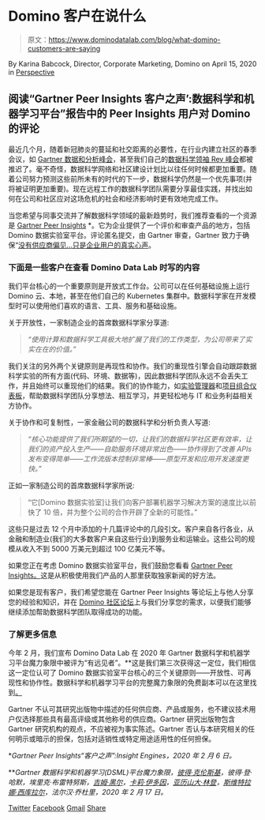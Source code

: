 # Domino 客户在说什么

> 原文：<https://www.dominodatalab.com/blog/what-domino-customers-are-saying>

By Karina Babcock, Director, Corporate Marketing, Domino on April 15, 2020 in [Perspective](/blog/perspective/)

## 阅读“Gartner Peer Insights 客户之声’:数据科学和机器学习平台”报告中的 Peer Insights 用户对 Domino 的评论

最近几个月，随着新冠肺炎的蔓延和社交距离的必要性，在行业内建立社区的春季会议，如 [Gartner 数据和分析峰会](https://www.gartner.com/en/conferences/na/data-analytics-us)，甚至我们自己的[数据科学领袖 Rev 峰会](https://rev.dominodatalab.com)都被推迟了。毫不奇怪，数据科学网络和社区建设计划比以往任何时候都更加重要。随着公司努力预测这些前所未有的时代的下一步，数据科学仍然是一个优先事项(并将被证明更加重要)。现在远程工作的数据科学团队需要分享最佳实践，并找出如何在公司和社区应对这场危机的社会和经济影响时更有效地完成工作。

当您希望与同事交流并了解数据科学领域的最新趋势时，我们推荐查看的一个资源是 [Gartner Peer Insights](https://www.gartner.com/reviews/market/data-science-machine-learning-platforms/vendor/domino/product/domino-data-science-platform?months=12) *。它为企业提供了一个评价和审查产品的地方，包括 Domino 数据实验室平台。评论匿名提交，由 Gartner 审查，Gartner 致力于确保“[没有供应商偏见…只是企业用户的真实心声](https://www.gartner.com/reviews/home)。

### 下面是一些客户在查看 Domino Data Lab 时写的内容

我们平台核心的一个重要原则是开放式工作台。公司可以在任何基础设施上运行 Domino 云、本地，甚至在他们自己的 Kubernetes 集群中。数据科学家在开发模型时可以使用他们喜欢的语言、工具、服务和基础设施。

关于开放性，一家制造企业的首席数据科学家分享道:

> *“使用计算和数据科学工具极大地扩展了我们的工作类型，为公司带来了实实在在的价值。”*

我们关注的另外两个关键原则是再现性和协作。我们的重现性引擎会自动跟踪数据科学实验的所有方面(代码、环境、数据等)，因此数据科学团队永远不会丢失工作，并且始终可以重现他们的结果。我们的协作能力，如[实验管理器](https://blog.dominodatalab.com/announcing-domino-3-3-datasets-and-experiment-manager/)和[项目组合仪表板](https://blog.dominodatalab.com/announcing-trial-and-domino-3-5-control-center-for-data-science-leaders/)，帮助数据科学团队分享想法、相互学习，并更轻松地与 IT 和业务利益相关方协作。

关于协作和可复制性，一家金融公司的数据科学和分析负责人写道:

> *“核心功能提供了我们所期望的一切，让我们的数据科学社区更有效率，让我们的资产投入生产——自助服务环境非常出色——协作得到了改善 APIs 发布变得简单——工作流版本控制非常棒——原型开发和应用开发速度更快。”*

正如一家制造公司的首席数据科学家所说:

> “它[Domino 数据实验室]让我们向客户部署机器学习解决方案的速度比以前快了 10 倍，并为整个公司的合作开辟了全新的可能性。”

这些只是过去 12 个月中添加的十几篇评论中的几段引文。客户来自各行各业，从金融和制造业(我们的大多数客户来自这些行业)到服务业和运输业。这些公司的规模从收入不到 5000 万美元到超过 100 亿美元不等。

如果您正在考虑 Domino 数据实验室平台，我们鼓励您看看 [Gartner Peer Insights。](https://www.gartner.com/reviews/market/data-science-machine-learning-platforms/vendor/domino/product/domino-data-science-platform?months=12)这是从积极使用我们产品的人那里获取独家新闻的好方法。

如果您是现有客户，我们希望您能在 Gartner Peer Insights 等论坛上与他人分享您的经验和知识，并在 [Domino 社区论坛](https://community.dominodatalab.com/)上与我们分享您的需求，以便我们能够继续添加帮助数据科学团队取得成功的功能。

### 了解更多信息

今年 2 月，我们宣布 Domino Data Lab 在 2020 年 Gartner 数据科学和机器学习平台魔力象限中被评为“有远见者”。**这是我们第三次获得这一定位，我们相信这一定位认可了 Domino 数据实验室平台核心的三个关键原则——开放性、可再现性和协作性。数据科学和机器学习平台的完整魔力象限的免费副本可以在这里找到[。](https://www.dominodatalab.com/resources/gartner-magic-quadrant-data-science-platforms/)

Gartner 不认可其研究出版物中描述的任何供应商、产品或服务，也不建议技术用户仅选择那些具有最高评级或其他称号的供应商。Gartner 研究出版物包含 Gartner 研究机构的观点，不应被视为事实陈述。Gartner 否认与本研究相关的任何明示或暗示的担保，包括对适销性或特定用途适用性的任何担保。

**Gartner Peer Insights“客户之声”:Insight Engines，2020 年 2 月 6 日。*

***Gartner 数据科学和机器学习(DSML)平台魔力象限，[彼得·克伦斯基](https://www.gartner.com/analyst/58080)，彼得·登·哈默，埃里克·布雷特努斯，[吉姆·黑尔](https://www.gartner.com/analyst/52451)，[卡莉·伊多因](https://www.gartner.com/analyst/43435)，[亚历山大·林登](https://www.gartner.com/analyst/12496)，[斯维特拉娜·西库拉尔](https://www.gartner.com/analyst/40906)，法尔汉·乔杜里，2020 年 2 月 17 日。*

[Twitter](/#twitter) [Facebook](/#facebook) [Gmail](/#google_gmail) [Share](https://www.addtoany.com/share#url=https%3A%2F%2Fwww.dominodatalab.com%2Fblog%2Fwhat-domino-customers-are-saying%2F&title=What%20Domino%20customers%20are%20saying)